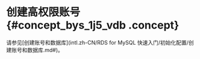 # 创建高权限账号 {#concept_bys_1j5_vdb .concept}

请参见[创建账号和数据库](intl.zh-CN/RDS for MySQL 快速入门/初始化配置/创建账号和数据库.md#)。

